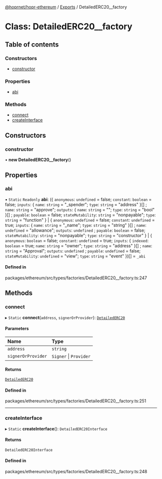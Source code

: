 [@hoprnet/hopr-ethereum](../README.md) / [Exports](../modules.md) / DetailedERC20\_\_factory

# Class: DetailedERC20\_\_factory

## Table of contents

### Constructors

- [constructor](DetailedERC20__factory.md#constructor)

### Properties

- [abi](DetailedERC20__factory.md#abi)

### Methods

- [connect](DetailedERC20__factory.md#connect)
- [createInterface](DetailedERC20__factory.md#createinterface)

## Constructors

### constructor

• **new DetailedERC20__factory**()

## Properties

### abi

▪ `Static` `Readonly` **abi**: ({ `anonymous`: `undefined` = false; `constant`: `boolean` = false; `inputs`: { `name`: `string` = "\_spender"; `type`: `string` = "address" }[] ; `name`: `string` = "approve"; `outputs`: { `name`: `string` = ""; `type`: `string` = "bool" }[] ; `payable`: `boolean` = false; `stateMutability`: `string` = "nonpayable"; `type`: `string` = "function" } \| { `anonymous`: `undefined` = false; `constant`: `undefined` = true; `inputs`: { `name`: `string` = "\_name"; `type`: `string` = "string" }[] ; `name`: `undefined` = "allowance"; `outputs`: `undefined` ; `payable`: `boolean` = false; `stateMutability`: `string` = "nonpayable"; `type`: `string` = "constructor" } \| { `anonymous`: `boolean` = false; `constant`: `undefined` = true; `inputs`: { `indexed`: `boolean` = true; `name`: `string` = "owner"; `type`: `string` = "address" }[] ; `name`: `string` = "Approval"; `outputs`: `undefined` ; `payable`: `undefined` = false; `stateMutability`: `undefined` = "view"; `type`: `string` = "event" })[] = `_abi`

#### Defined in

packages/ethereum/src/types/factories/DetailedERC20__factory.ts:247

## Methods

### connect

▸ `Static` **connect**(`address`, `signerOrProvider`): [`DetailedERC20`](DetailedERC20.md)

#### Parameters

| Name | Type |
| :------ | :------ |
| `address` | `string` |
| `signerOrProvider` | `Signer` \| `Provider` |

#### Returns

[`DetailedERC20`](DetailedERC20.md)

#### Defined in

packages/ethereum/src/types/factories/DetailedERC20__factory.ts:251

___

### createInterface

▸ `Static` **createInterface**(): `DetailedERC20Interface`

#### Returns

`DetailedERC20Interface`

#### Defined in

packages/ethereum/src/types/factories/DetailedERC20__factory.ts:248

